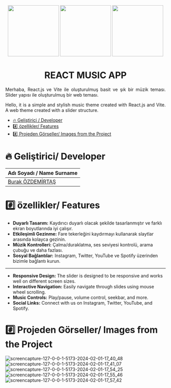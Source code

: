 <div align="center">
  <img src="https://github.com/burakozdemirtas/ReactMusicApp/assets/33163650/54411bb6-4412-43e5-980b-b54c16e1200f" width="160" height="160">
<img src="https://github.com/burakozdemirtas/ReactMusicApp/assets/33163650/6239ca78-b2b2-4ebd-bca4-fe8a8f27ef48" width="160" height="160">
  <img src="https://github.com/burakozdemirtas/Real-Estate-Project-With-React/assets/33163650/9d6196e2-2fe3-4eff-b9c7-2119b082e899" width="160" height="160">
</div>



<h1 align="center">REACT MUSIC APP</h1>
<p align="justify">
Merhaba, React.js ve Vite ile oluşturulmuş basit ve şık bir müzik teması. Slider yapısı ile oluşturulmuş bir web teması.
</p>
<p align="justify">
Hello, it is a simple and stylish music theme created with React.js and Vite. A web theme created with a slider structure.
</p>

*  [:fire: Geliştirici / Developer](#fire-geliştirici-developer)
*  [:hash: özellikler/ Features](#özellikler-features)
*  [:hash: Projeden Görseller/ Images from the Project](#hash-projeden-görseller-images-from-the-project)

# :fire: Geliştirici/ Developer
| Adı Soyadı / Name Surname| 
| :--- | 
| [Burak ÖZDEMİRTAŞ](https://github.com/burakozdemirtas) |

# :hash: özellikler/ Features

- **Duyarlı Tasarım:** Kaydırıcı duyarlı olacak şekilde tasarlanmıştır ve farklı ekran boyutlarında iyi çalışır.
- **Etkileşimli Gezinme:** Fare tekerleğini kaydırmayı kullanarak slaytlar arasında kolayca gezinin.
- **Müzik Kontrolleri:** Çalma/duraklatma, ses seviyesi kontrolü, arama çubuğu ve daha fazlası.
- **Sosyal Bağlantılar:** Instagram, Twitter, YouTube ve Spotify üzerinden bizimle bağlantı kurun.
---

- **Responsive Design:** The slider is designed to be responsive and works well on different screen sizes.
- **Interactive Navigation:** Easily navigate through slides using mouse wheel scrolling.
- **Music Controls:** Play/pause, volume control, seekbar, and more.
- **Social Links:** Connect with us on Instagram, Twitter, YouTube, and Spotify.



# :hash: Projeden Görseller/ Images from the Project
![screencapture-127-0-0-1-5173-2024-02-01-17_40_48](https://github.com/burakozdemirtas/ReactMusicApp/assets/33163650/7bb5e24a-e8f6-47b9-9d1d-0c24700568b5)
<br/>
![screencapture-127-0-0-1-5173-2024-02-01-17_41_07](https://github.com/burakozdemirtas/ReactMusicApp/assets/33163650/90a24a7a-c169-47c7-bfc7-57226c2bbe0f)
<br/>
![screencapture-127-0-0-1-5173-2024-02-01-17_54_25](https://github.com/burakozdemirtas/ReactMusicApp/assets/33163650/aefc0e68-453a-4e20-98a4-81dac49daae1)
![screencapture-127-0-0-1-5173-2024-02-01-17_55_46](https://github.com/burakozdemirtas/ReactMusicApp/assets/33163650/581ca9af-0b14-41bc-899f-10240e4c6f7b)
![screencapture-127-0-0-1-5173-2024-02-01-17_57_42](https://github.com/burakozdemirtas/ReactMusicApp/assets/33163650/521ee058-b8fe-431e-98d7-908f67c9f84d)



